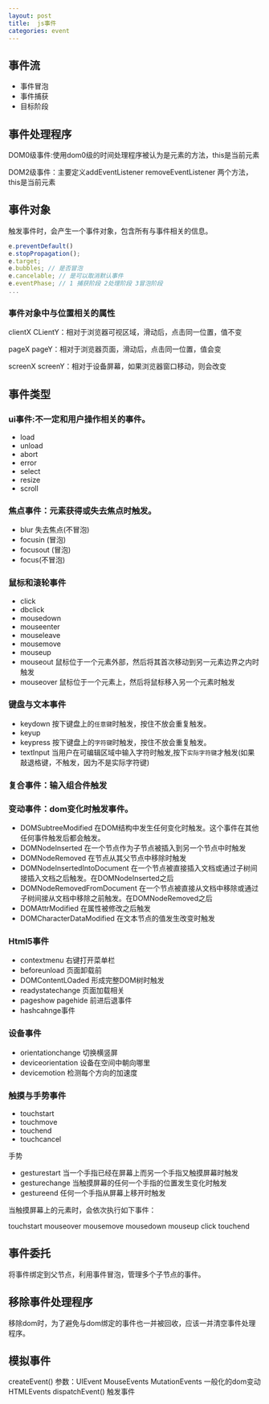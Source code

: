 ```yaml
---
layout: post
title:  js事件
categories: event
---
```


## 事件流

* 事件冒泡
* 事件捕获
* 目标阶段

## 事件处理程序

DOM0级事件:使用dom0级的时间处理程序被认为是元素的方法，this是当前元素

DOM2级事件：主要定义addEventListener removeEventListener 两个方法，this是当前元素

## 事件对象

触发事件时，会产生一个事件对象，包含所有与事件相关的信息。

``` js
e.preventDefault()
e.stopPropagation();
e.target;
e.bubbles; // 是否冒泡
e.cancelable; // 是可以取消默认事件
e.eventPhase; // 1 捕获阶段 2处理阶段 3冒泡阶段
...
```

### 事件对象中与位置相关的属性

clientX CLientY：相对于浏览器可视区域，滑动后，点击同一位置，值不变

pageX pageY：相对于浏览器页面，滑动后，点击同一位置，值会变

screenX screenY：相对于设备屏幕，如果浏览器窗口移动，则会改变

## 事件类型

### ui事件:不一定和用户操作相关的事件。

* load 
* unload 
* abort 
* error 
* select 
* resize 
* scroll

### 焦点事件：元素获得或失去焦点时触发。

* blur 失去焦点(不冒泡)
* focusin (冒泡) 
* focusout (冒泡) 
* focus(不冒泡)

### 鼠标和滚轮事件

* click 
* dbclick 
* mousedown 
* mouseenter 
* mouseleave 
* mousemove 
* mouseup
* mouseout 鼠标位于一个元素外部，然后将其首次移动到另一元素边界之内时触发
* mouseover 鼠标位于一个元素上，然后将鼠标移入另一个元素时触发

### 键盘与文本事件

* keydown 按下键盘上的```任意键```时触发，按住不放会重复触发。
* keyup 
* keypress 按下键盘上的```字符键```时触发，按住不放会重复触发。
* textInput 当用户在可编辑区域中输入字符时触发,按下```实际字符键```才触发(如果敲退格键，不触发，因为不是实际字符键)

### 复合事件：输入组合件触发

### 变动事件：dom变化时触发事件。

* DOMSubtreeModified 在DOM结构中发生任何变化时触发。这个事件在其他任何事件触发后都会触发。
* DOMNodeInserted 在一个节点作为子节点被插入到另一个节点中时触发
* DOMNodeRemoved 在节点从其父节点中移除时触发
* DOMNodeInsertedIntoDocument 在一个节点被直接插入文档或通过子树间接插入文档之后触发。在DOMNodeInserted之后
* DOMNodeRemovedFromDocument 在一个节点被直接从文档中移除或通过子树间接从文档中移除之前触发。在DOMNodeRemoved之后
* DOMAttrModified 在属性被修改之后触发
* DOMCharacterDataModified 在文本节点的值发生改变时触发

### Html5事件

* contextmenu 右键打开菜单栏  
* beforeunload 页面卸载前 
* DOMContentLOaded 形成完整DOM树时触发 
* readystatechange 页面加载相关 
* pageshow pagehide 前进后退事件 
* hashcahnge事件 

### 设备事件
* orientationchange 切换横竖屏 
* deviceorientation 设备在空间中朝向哪里  
* devicemotion 检测每个方向的加速度

### 触摸与手势事件

* touchstart 
* touchmove 
* touchend 
* touchcancel 

手势

* gesturestart  当一个手指已经在屏幕上而另一个手指又触摸屏幕时触发
* gesturechange 当触摸屏幕的任何一个手指的位置发生变化时触发
* gestureend 任何一个手指从屏幕上移开时触发

当触摸屏幕上的元素时，会依次执行如下事件：

touchstart mouseover mousemove mousedown mouseup click touchend

## 事件委托

将事件绑定到父节点，利用事件冒泡，管理多个子节点的事件。

## 移除事件处理程序

移除dom时，为了避免与dom绑定的事件也一并被回收，应该一并清空事件处理程序。

## 模拟事件
createEvent()  参数：UIEvent MouseEvents MutationEvents 一般化的dom变动 HTMLEvents
dispatchEvent() 触发事件
